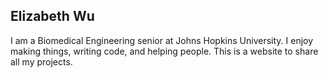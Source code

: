 ## Elizabeth Wu

I am a Biomedical Engineering senior at Johns Hopkins University. I enjoy making things, writing code, and helping people. This is a website to share all my projects.
